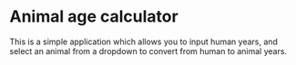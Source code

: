 # Animal age calculator

This is a simple application which allows you to input human years, and select an animal from a dropdown to convert from human to animal years.

